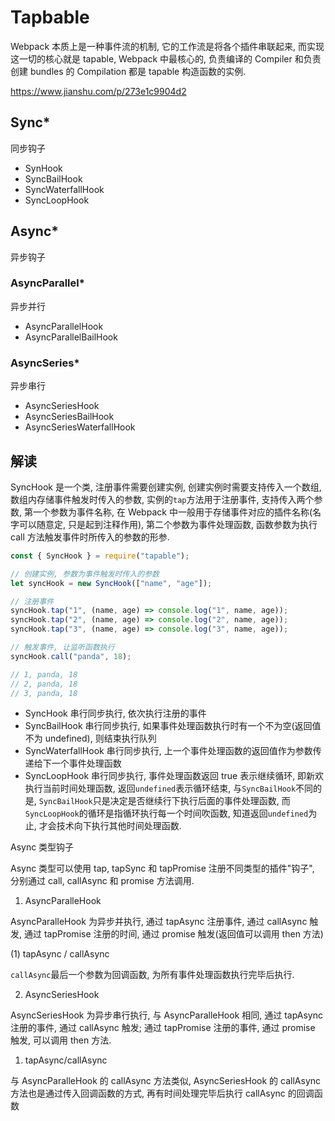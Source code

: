 # Tapbable

Webpack 本质上是一种事件流的机制, 它的工作流是将各个插件串联起来, 而实现这一切的核心就是 tapable, Webpack 中最核心的, 负责编译的 Compiler 和负责创建 bundles 的 Compilation 都是 tapable 构造函数的实例.

https://www.jianshu.com/p/273e1c9904d2

## Sync\*

同步钩子

- SynHook
- SyncBailHook
- SyncWaterfallHook
- SyncLoopHook

## Async\*

异步钩子

### AsyncParallel\*

异步并行

- AsyncParallelHook
- AsyncParallelBailHook

### AsyncSeries\*

异步串行

- AsyncSeriesHook
- AsyncSeriesBailHook
- AsyncSeriesWaterfallHook

## 解读

SyncHook 是一个类, 注册事件需要创建实例, 创建实例时需要支持传入一个数组, 数组内存储事件触发时传入的参数, 实例的`tap`方法用于注册事件, 支持传入两个参数, 第一个参数为事件名称, 在 Webpack 中一般用于存储事件对应的插件名称(名字可以随意定, 只是起到注释作用), 第二个参数为事件处理函数, 函数参数为执行 call 方法触发事件时所传入的参数的形参.

```js
const { SyncHook } = require("tapable");

// 创建实例, 参数为事件触发时传入的参数
let syncHook = new SyncHook(["name", "age"]);

// 注册事件
syncHook.tap("1", (name, age) => console.log("1", name, age));
syncHook.tap("2", (name, age) => console.log("2", name, age));
syncHook.tap("3", (name, age) => console.log("3", name, age));

// 触发事件, 让监听函数执行
syncHook.call("panda", 18);

// 1, panda, 18
// 2, panda, 18
// 3, panda, 18
```

- SyncHook 串行同步执行, 依次执行注册的事件
- SyncBailHook 串行同步执行, 如果事件处理函数执行时有一个不为空(返回值不为 undefined), 则结束执行队列
- SyncWaterfallHook 串行同步执行, 上一个事件处理函数的返回值作为参数传递给下一个事件处理函数
- SyncLoopHook 串行同步执行, 事件处理函数返回 true 表示继续循环, 即新欢执行当前时间处理函数, 返回`undefined`表示循环结束, 与`SyncBailHook`不同的是, `SyncBailHook`只是决定是否继续行下执行后面的事件处理函数, 而`SyncLoopHook`的循环是指循环执行每一个时间吹函数, 知道返回`undefined`为止, 才会技术向下执行其他时间处理函数.

Async 类型钩子

Async 类型可以使用 tap, tapSync 和 tapPromise 注册不同类型的插件"钩子", 分别通过 call, callAsync 和 promise 方法调用.

1. AsyncParalleHook

AsyncParalleHook 为异步并执行, 通过 tapAsync 注册事件, 通过 callAsync 触发, 通过 tapPromise 注册的时间, 通过 promise 触发(返回值可以调用 then 方法)

(1) tapAsync / callAsync

`callAsync`最后一个参数为回调函数, 为所有事件处理函数执行完毕后执行.

2. AsyncSeriesHook

AsyncSeriesHook 为异步串行执行, 与 AsyncParalleHook 相同, 通过 tapAsync 注册的事件, 通过 callAsync 触发; 通过 tapPromise 注册的事件, 通过 promise 触发, 可以调用 then 方法.

1. tapAsync/callAsync

与 AsyncParalleHook 的 callAsync 方法类似, AsyncSeriesHook 的 callAsync 方法也是通过传入回调函数的方式, 再有时间处理完毕后执行 callAsync 的回调函数
